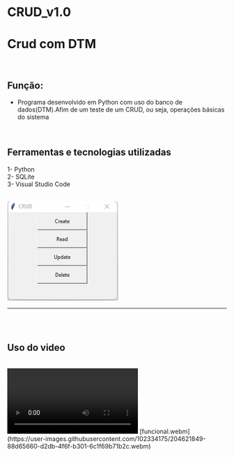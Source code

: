 # CRUD_v1.0

# Crud com DTM
<br>

## Função:

* Programa desenvolvido em Python com uso do banco de dados(DTM).Afim de um teste de um CRUD, ou seja, operações básicas do sistema

<br>

## Ferramentas e tecnologias utilizadas

1- Python <br>
2- SQLite <br>
3- Visual Studio Code

<br>

<img src="home.png">
<hr>
<br>
<br>

## Uso do video
<br>
<video src="funcional.webm" controls="controls">Uso do programa</video>
[funcional.webm](https://user-images.githubusercontent.com/102334175/204621849-88d65660-d2db-4f6f-b301-6c1f69b71b2c.webm)
